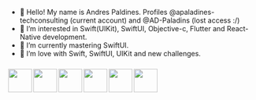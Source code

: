 - 👋 Hello! My name is Andres Paldines. Profiles @apaladines-techconsulting (current account) and @AD-Paladins (lost access :/)
- 👀 I’m interested in Swift(UIKit), SwiftUI, Objective-c, Flutter and React-Native development.
- 🌱 I’m currently mastering SwiftUI. 
- 💞️ I’m love with Swift, SwiftUI, UIKit and new challenges.

###
<a href="url"><img src="https://cdn.jsdelivr.net/gh/devicons/devicon/icons/swift/swift-original.svg" align="left" height="48" width="48" ></a>
<a href="url"><img src="https://cdn.jsdelivr.net/gh/devicons/devicon/icons/objectivec/objectivec-plain.svg" align="left" height="48" width="48" ></a>
<a href="url"><img src="https://cdn.jsdelivr.net/gh/devicons/devicon/icons/flutter/flutter-original.svg" align="left" height="48" width="48" ></a>
<a href="url"><img src="https://cdn.jsdelivr.net/gh/devicons/devicon/icons/react/react-original.svg" align="left" height="48" width="48" ></a>
<a href="url"><img src="https://cdn.jsdelivr.net/gh/devicons/devicon/icons/confluence/confluence-original.svg" align="left" height="48" width="48" ></a>
<a href="url"><img src="https://cdn.jsdelivr.net/gh/devicons/devicon/icons/jira/jira-original.svg" align="left" height="48" width="48" ></a>
